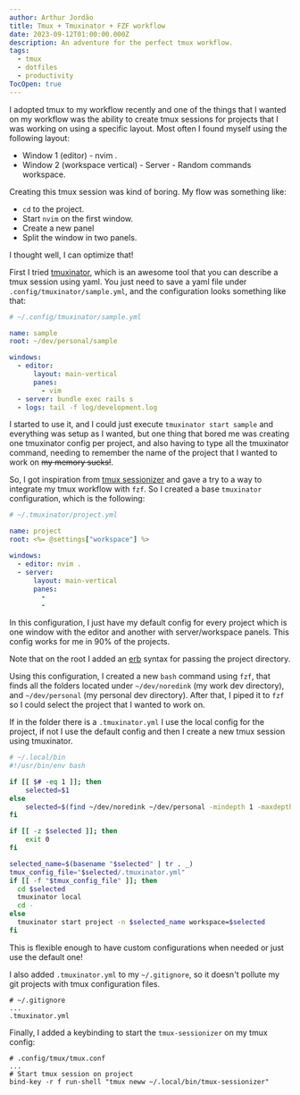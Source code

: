 ```yaml
---
author: Arthur Jordão
title: Tmux + Tmuxinator + FZF workflow
date: 2023-09-12T01:00:00.000Z
description: An adventure for the perfect tmux workflow.
tags:
  - tmux
  - dotfiles
  - productivity
TocOpen: true
---
```

I adopted tmux to my workflow recently and one of the things that I wanted on my workflow was the ability to create tmux sessions for projects that I was working on using a specific layout. Most often I found myself using the following layout:

* Window 1 (editor)
  		- nvim .
* Window 2 (workspace vertical)
  		- Server
  		- Random commands workspace.

Creating this tmux session was kind of boring. My flow was something like:

* `cd` to the project.
* Start `nvim` on the first window.
* Create a new panel
* Split the window in two panels.

I thought well, I can optimize that!

First I tried [tmuxinator](https://github.com/tmuxinator/tmuxinator#erb), which is an awesome tool that you can describe a tmux session using yaml. You just need to save a yaml file under `.config/tmuxinator/sample.yml`, and the configuration looks something like that:

```yaml
# ~/.config/tmuxinator/sample.yml

name: sample
root: ~/dev/personal/sample

windows:
  - editor:
      layout: main-vertical
      panes:
        - vim
  - server: bundle exec rails s
  - logs: tail -f log/development.log
```

I started to use it, and I could just execute `tmuxinator start sample` and everything was setup as I wanted, but one thing that bored me was creating one tmuxinator config per project, and also having to type all the tmuxinator command, needing to remember the name of the project that I wanted to work on ~~my memory sucks!~~.

So, I got inspiration from [tmux sessionizer](https://github.com/ThePrimeagen/.dotfiles/blob/master/bin/.local/scripts/tmux-sessionizer) and gave a try to a way to integrate my tmux workflow with `fzf`. So I created a base `tmuxinator` configuration, which is the following:

```yaml
# ~/.tmuxinator/project.yml

name: project
root: <%= @settings["workspace"] %>

windows:
  - editor: nvim .
  - server:
      layout: main-vertical
      panes:
        -
        -
```

In this configuration, I just have my default config for every project which is one window with the editor and another with server/workspace panels. This config works for me in 90% of the projects.

Note that on the root I added an [erb](https://github.com/tmuxinator/tmuxinator#erb) syntax for passing the project directory.

Using this configuration, I created a new `bash` command using `fzf`, that finds all the folders located under `~/dev/noredink` (my work dev directory), and `~/dev/personal` (my personal dev directory). After that, I piped it to `fzf` so I could select the project that I wanted to work on.

If in the folder there is a `.tmuxinator.yml` I use the local config for the project, if not I use the default config and then I create a new tmux session using tmuxinator.

```bash
# ~/.local/bin
#!/usr/bin/env bash

if [[ $# -eq 1 ]]; then
    selected=$1
else
    selected=$(find ~/dev/noredink ~/dev/personal -mindepth 1 -maxdepth 1 -type d | fzf)
fi

if [[ -z $selected ]]; then
    exit 0
fi

selected_name=$(basename "$selected" | tr . _)
tmux_config_file="$selected/.tmuxinator.yml"
if [[ -f "$tmux_config_file" ]]; then
  cd $selected
  tmuxinator local
  cd -
else
  tmuxinator start project -n $selected_name workspace=$selected
fi
```

This is flexible enough to have custom configurations when needed or just use the default one!

I also added `.tmuxinator.yml` to my `~/.gitignore`, so it doesn't pollute my git projects with tmux configuration files.

```
# ~/.gitignore
...
.tmuxinator.yml
```

Finally, I added a keybinding to start the `tmux-sessionizer` on my tmux config:

```
# .config/tmux/tmux.conf
...
# Start tmux session on project
bind-key -r f run-shell "tmux neww ~/.local/bin/tmux-sessionizer"
```